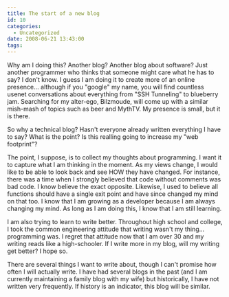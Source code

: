```yaml
---
title: The start of a new blog
id: 10
categories:
  - Uncategorized
date: 2008-06-21 13:43:00
tags:
---
```


Why am I doing this? Another blog? Another blog about software? Just another programmer who thinks that someone might care what he has to say? I don't know. I guess I am doing it to create more of an online presence... although if you &quot;google&quot; my name, you will find countless usenet conversations about everything from &quot;SSH Tunneling&quot; to blueberry jam. Searching for my alter-ego, Bilzmoude, will come up with a similar mish-mash of topics such as beer and MythTV. My presence is small, but it is there.   

So why a technical blog? Hasn't everyone already written everything I have to say? What is the point? Is this realling going to increase my &quot;web footprint&quot;?   

The point, I suppose, is to collect my thoughts about programming. I want it to capture what I am thinking in the moment. As my views change, I would like to be able to look back and see HOW they have changed. For instance, there was a time when I strongly believed that code without comments was bad code. I know believe the exact opposite. Likewise, I used to believe all functions should have a single exit point and have since changed my mind on that too. I know that I am growing as a developer because I am always changing my mind. As long as I am doing this, I know that I am still learning.   

I am also trying to learn to write better. Throughout high school and college, I took the common engineering attitude that writing wasn't my thing... programming was. I regret that attitude now that I am over 30 and my writing reads like a high-schooler. If I write more in my blog, will my writing get better? I hope so.   

There are several things I want to write about, though I can't promise how often I will actually write. I have had several blogs in the past (and I am currently maintaining a family blog with my wife) but historically, I have not written very frequently. If history is an indicator, this blog will be similar.   
